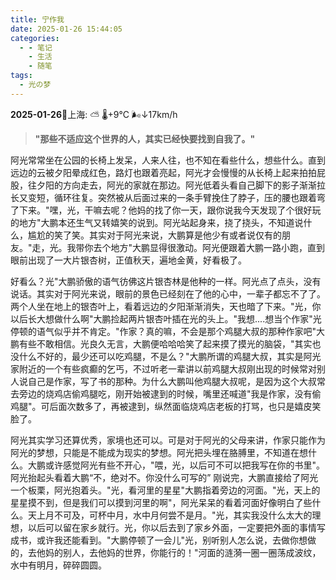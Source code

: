```yaml
---
title: 宁作我
date: 2025-01-26 15:44:05
categories:
  - - 笔记
    - 生活
    - 随笔
tags:
  - 光の梦
---
```

**2025-01-26**🌱上海: ⛅️  🌡️+9°C 🌬️↓17km/h

> **"那些不适应这个世界的人，其实已经快要找到自我了。"**

阿光常常坐在公园的长椅上发呆，人来人往，也不知在看些什么，想些什么。直到远边的云被夕阳晕成红色，路灯也跟着亮起，阿光才会慢慢的从长椅上起来拍拍屁股，往夕阳的方向走去，阿光的家就在那边。阿光低着头看自己脚下的影子渐渐拉长又变短，循环往复。突然被从后面过来的一条手臂挽住了脖子，压的腰也跟着弯了下来。"嘿，光，干嘛去呢？他妈的找了你一天，跟你说我今天发现了个很好玩的地方"大鹏本还生气又转嬉笑的说到。阿光站起身来，挠了挠头，不知道说什么，尴尬的笑了笑。其实对于阿光来说，大鹏算是他少有或者说仅有的朋友。"走，光。我带你去个地方"大鹏显得很激动。阿光便跟着大鹏一路小跑，直到眼前出现了一大片银杏树，正值秋天，遍地金黄，好看极了。

好看么？光"大鹏骄傲的语气彷佛这片银杏林是他种的一样。阿光点了点头，没有说话。其实对于阿光来说，眼前的景色已经刻在了他的心中，一辈子都忘不了了。两个人坐在地上的银杏叶上，看着远边的夕阳渐渐消失，天也暗了下来。"光，你以后长大想做什么啊"大鹏捡起两片银杏叶插在光的头上。"我想....想当个作家"光停顿的语气似乎并不肯定。"作家？真的嘛，不会是那个鸡腿大叔的那种作家吧"大鹏有些不敢相信。光良久无言，大鹏便哈哈哈笑了起来摸了摸光的脑袋，"其实也没什么不好的，最少还可以吃鸡腿，不是么？"大鹏所谓的鸡腿大叔，其实是阿光家附近的一个有些疯癫的乞丐，不过听老一辈讲以前鸡腿大叔刚出现的时候常对别人说自己是作家，写了书的那种。为什么大鹏叫他鸡腿大叔呢，是因为这个大叔常去旁边的烧鸡店偷鸡腿吃，刚开始被逮到的时候，嘴里还喊道"我是作家，没有偷鸡腿"。可后面次数多了，再被逮到，纵然面临烧鸡店老板的打骂，也只是嬉皮笑脸了。

阿光其实学习还算优秀，家境也还可以。可是对于阿光的父母来讲，作家只能作为阿光的梦想，只能是不能成为现实的梦想。阿光把头埋在胳膊里，不知道在想什么。大鹏或许感觉阿光有些不开心，"喂，光，以后可不可以把我写在你的书里"。阿光抬起头看着大鹏“不，绝对不。你没什么可写的” 刚说完，大鹏直接给了阿光一个板栗，阿光抱着头。"光，看河里的星星"大鹏指着旁边的河面。"光，天上的星星摸不到，但是我们可以摸到河里的啊"，阿光呆呆的看着河面好像明白了些什么。天上月不可及，可杯中月，水中月何尝不是月。"光，其实我没什么太大的理想，以后可以留在家乡就行。光，你以后去到了家乡外面，一定要把外面的事情写成书，或许我还能看到。"大鹏停顿了一会儿"光，别听别人怎么说，去做你想做的，去他妈的别人，去他妈的世界，你能行的！"河面的涟漪一圈一圈荡成波纹，水中有明月，碎碎圆圆。